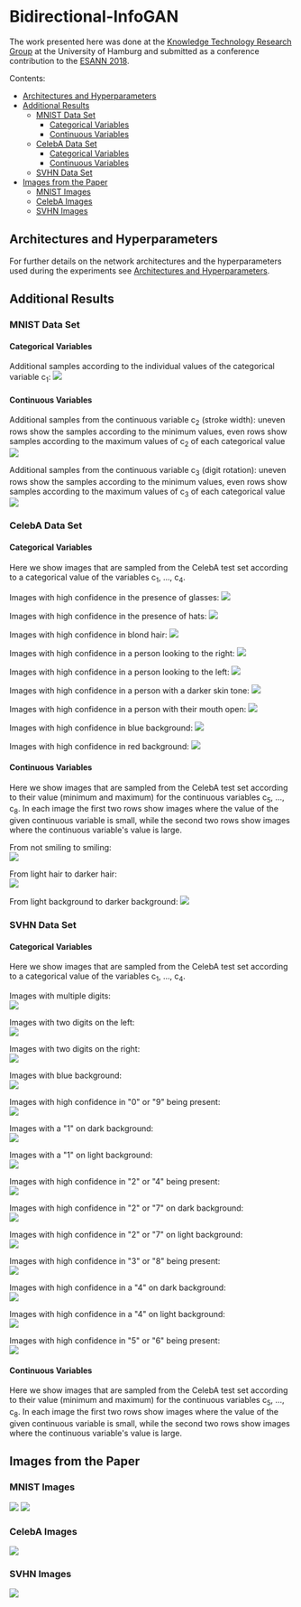 # Bidirectional-InfoGAN

The work presented here was done at the [Knowledge Technology Research Group](https://www.inf.uni-hamburg.de/en/inst/ab/wtm/ "Knowledge Technology Research Group") at the University of Hamburg and submitted as a conference contribution to the [ESANN 2018](https://www.elen.ucl.ac.be/esann/).

Contents:
* [Architectures and Hyperparameters](#architectures-and-hyperparameters)
* [Additional Results](#additional-results)
    * [MNIST Data Set](#mnist-data-set)
        * [Categorical Variables](#categorical-variables)
        * [Continuous Variables](#continuous-variables)
    * [CelebA Data Set](#celeba-data-set)
        * [Categorical Variables](#categorical-variables-1)
        * [Continuous Variables](#continuous-variables-1)
    * [SVHN Data Set](#svhn-data-set)
* [Images from the Paper](#images-from-the-paper)
     * [MNIST Images](#mnist-images)
     * [CelebA Images](#celeba-images)
     * [SVHN Images](#svhn-images)


## Architectures and Hyperparameters
For further details on the network architectures and the hyperparameters used during the experiments see [Architectures and Hyperparameters](./architectures/network-architectures.pdf).

## Additional Results
### MNIST Data Set
#### Categorical Variables
Additional samples according to the individual values of the categorical variable c<sub>1</sub>:
![](./imgs/mnist/categorical/mnist_cat_c1.png)

#### Continuous Variables
Additional samples from the continuous variable c<sub>2</sub> (stroke width):
uneven rows show the samples according to the minimum values, even rows show samples according to the maximum values of c<sub>2</sub> of each categorical value
![](./imgs/mnist/continuous/mnist_cont_c2.png)

Additional samples from the continuous variable c<sub>3</sub> (digit rotation):
uneven rows show the samples according to the minimum values, even rows show samples according to the maximum values of c<sub>3</sub> of each categorical value
![](./imgs/mnist/continuous/mnist_cont_c3.png)

### CelebA Data Set
#### Categorical Variables
Here we show images that are sampled from the CelebA test set according to a categorical value of the variables c<sub>1</sub>, ..., c<sub>4</sub>.

Images with high confidence in the presence of glasses:
![](./imgs/celeba/categorical/celeba_glasses.png)

Images with high confidence in the presence of hats:
![](./imgs/celeba/categorical/celeba_hats.png)

Images with high confidence in blond hair:
![](./imgs/celeba/categorical/celeba_blond.png)

Images with high confidence in a person looking to the right:
![](./imgs/celeba/categorical/celeba_looking_right.png)

Images with high confidence in a person looking to the left:
![](./imgs/celeba/categorical/celeba_looking_left.png)

Images with high confidence in a person with a darker skin tone:
![](./imgs/celeba/categorical/celeba_dark_skin.png)

Images with high confidence in a person with their mouth open:
![](./imgs/celeba/categorical/celeba_mouth_open.png)

Images with high confidence in blue background:
![](./imgs/celeba/categorical/celeba_blue.png)

Images with high confidence in red background:
![](./imgs/celeba/categorical/celeba_red.png)

#### Continuous Variables
Here we show images that are sampled from the CelebA test set according to their value (minimum and maximum) for the continuous variables c<sub>5</sub>, ..., c<sub>8</sub>. In each image the first two rows show images where the value of the given continuous variable is small, while the second two rows show images where the continuous variable's value is large.

From not smiling to smiling:  
![](./imgs/celeba/continuous/celeba_smile.png)

From light hair to darker hair:  
![](./imgs/celeba/continuous/celeba_haircolor.png)

From light background to darker background:
![](./imgs/celeba/continuous/celeba_background.png)


### SVHN Data Set
#### Categorical Variables
Here we show images that are sampled from the CelebA test set according to a categorical value of the variables c<sub>1</sub>, ..., c<sub>4</sub>.

Images with multiple digits:  
![](./imgs/svhn/categorical/svhn_multiple_digits.png)

Images with two digits on the left:  
![](./imgs/svhn/categorical/svhn_two_digits_left.png)

Images with two digits on the right:  
![](./imgs/svhn/categorical/svhn_two_digits_right.png)

Images with blue background:  
![](./imgs/svhn/categorical/svhn_blue.png)

Images with high confidence in "0" or "9" being present:  
![](./imgs/svhn/categorical/svhn_0_9.png)

Images with a "1" on dark background:  
![](./imgs/svhn/categorical/svhn_1_dark.png)

Images with a "1" on light background:  
![](./imgs/svhn/categorical/svhn_1_light.png)

Images with high confidence in "2" or "4" being present:  
![](./imgs/svhn/categorical/svhn_2_4.png)

Images with high confidence in "2" or "7" on dark background:  
![](./imgs/svhn/categorical/svhn_2_7_dark.png)

Images with high confidence in "2" or "7" on light background:  
![](./imgs/svhn/categorical/svhn_2_7_light.png)

Images with high confidence in "3" or "8" being present:  
![](./imgs/svhn/categorical/svhn_3_8.png)

Images with high confidence in a "4" on dark background:  
![](./imgs/svhn/categorical/svhn_4_dark.png)

Images with high confidence in a "4" on light background:  
![](./imgs/svhn/categorical/svhn_4_light.png)

Images with high confidence in "5" or "6" being present:  
![](./imgs/svhn/categorical/svhn_5_6.png)


#### Continuous Variables
Here we show images that are sampled from the CelebA test set according to their value (minimum and maximum) for the continuous variables c<sub>5</sub>, ..., c<sub>8</sub>. In each image the first two rows show images where the value of the given continuous variable is small, while the second two rows show images where the continuous variable's value is large.

## Images from the Paper
### MNIST Images
![](./imgs/imgs_paper/mnist/mnist_cat.png)
![](./imgs/imgs_paper/mnist/mnist_cont.png)

### CelebA Images
![](./imgs/imgs_paper/celeba/celeba_cat.png)

### SVHN Images
![](./imgs/imgs_paper/svhn/svhn_cat.png)
